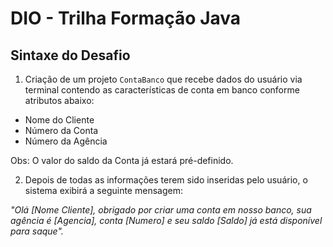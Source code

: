 # DIO - Trilha Formação Java

## Sintaxe do Desafio

1. Criação de um projeto `ContaBanco` que recebe dados do usuário via terminal contendo as características de conta em banco conforme atributos abaixo:

<ul>
  <li>Nome do Cliente</li>
  <li>Número da Conta</li>
  <li>Número da Agência</li>
</ul>
<p> Obs: O valor do saldo da Conta já estará pré-definido.</p>

2. Depois de todas as informações terem sido inseridas pelo usuário, o sistema exibirá a seguinte mensagem:

*"Olá [Nome Cliente], obrigado por criar uma conta em nosso banco, sua agência é [Agencia], conta [Numero] e seu saldo [Saldo] já está disponível para saque".*
